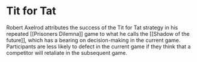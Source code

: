 # Tit for Tat
Robert Axelrod attributes the success of the Tit for Tat strategy in his repeated [[Prisoners Dilemna]] game to what he calls the [[Shadow of the future]], which has a bearing on decision-making in the current game. Participants are less likely to defect in the current game if they think that a competitor will retaliate in the subsequent game. 